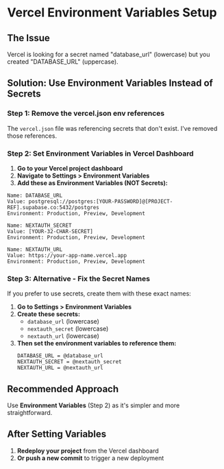 # Vercel Environment Variables Setup

## The Issue
Vercel is looking for a secret named "database_url" (lowercase) but you created "DATABASE_URL" (uppercase).

## Solution: Use Environment Variables Instead of Secrets

### Step 1: Remove the vercel.json env references
The `vercel.json` file was referencing secrets that don't exist. I've removed those references.

### Step 2: Set Environment Variables in Vercel Dashboard

1. **Go to your Vercel project dashboard**
2. **Navigate to Settings > Environment Variables**
3. **Add these as Environment Variables (NOT Secrets):**

```
Name: DATABASE_URL
Value: postgresql://postgres:[YOUR-PASSWORD]@[PROJECT-REF].supabase.co:5432/postgres
Environment: Production, Preview, Development

Name: NEXTAUTH_SECRET
Value: [YOUR-32-CHAR-SECRET]
Environment: Production, Preview, Development

Name: NEXTAUTH_URL
Value: https://your-app-name.vercel.app
Environment: Production, Preview, Development
```

### Step 3: Alternative - Fix the Secret Names

If you prefer to use secrets, create them with these exact names:

1. **Go to Settings > Environment Variables**
2. **Create these secrets:**
   - `database_url` (lowercase)
   - `nextauth_secret` (lowercase)
   - `nextauth_url` (lowercase)
3. **Then set the environment variables to reference them:**
   ```
   DATABASE_URL = @database_url
   NEXTAUTH_SECRET = @nextauth_secret
   NEXTAUTH_URL = @nextauth_url
   ```

## Recommended Approach
Use **Environment Variables** (Step 2) as it's simpler and more straightforward.

## After Setting Variables
1. **Redeploy your project** from the Vercel dashboard
2. **Or push a new commit** to trigger a new deployment
